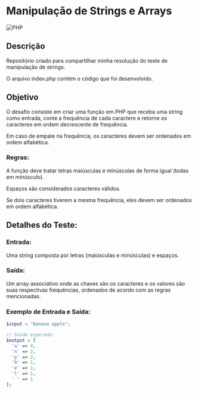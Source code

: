 # Manipulação de Strings e Arrays
![PHP](https://img.shields.io/badge/php-%23777BB4.svg?style=for-the-badge&logo=php&logoColor=white)

 ## Descrição
 Repositório criado para compartilhar minha resolução do teste de manipulação de strings.
 
 O arquivo index.php contém o código que foi desenvolvido.

## Objetivo
O desafio consiste em criar uma função em PHP que receba uma string como entrada, conte a frequência de cada caractere e retorne os caracteres em ordem decrescente de frequência. 

Em caso de empate na frequência, os caracteres devem ser ordenados em ordem alfabética.

### Regras:
A função deve tratar letras maiúsculas e minúsculas de forma igual (todas em minúsculo).

Espaços são considerados caracteres válidos.

Se dois caracteres tiverem a mesma frequência, eles devem ser ordenados em ordem alfabética.

## Detalhes do Teste:
### Entrada:
Uma string composta por letras (maiúsculas e minúsculas) e espaços.

### Saída:
Um array associativo onde as chaves são os caracteres e os valores são suas respectivas frequências, ordenados de acordo com as regras mencionadas.

### Exemplo de Entrada e Saída:
````php
$input = "banana apple";

// Saída esperada:
$output = [
  'a' => 4, 
  'n' => 2, 
  'p' => 2, 
  'b' => 1, 
  'e' => 1, 
  'l' => 1, 
  ' ' => 1
];
````
